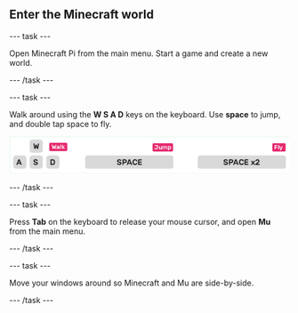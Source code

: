 ## Enter the Minecraft world

\--- task \---

Open Minecraft Pi from the main menu. Start a game and create a new world.

\--- /task \---

\--- task \---

Walk around using the **W S A D** keys on the keyboard. Use **space** to jump, and double tap space to fly.

![](images/minecraft-keys.png)

\--- /task \---

\--- task \---

Press **Tab** on the keyboard to release your mouse cursor, and open **Mu** from the main menu.

\--- /task \---

\--- task \---

Move your windows around so Minecraft and Mu are side-by-side.

\--- /task \---
